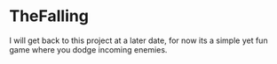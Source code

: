 # TheFalling
I will get back to this project at a later date, for now its a simple yet fun game where you dodge incoming enemies.
